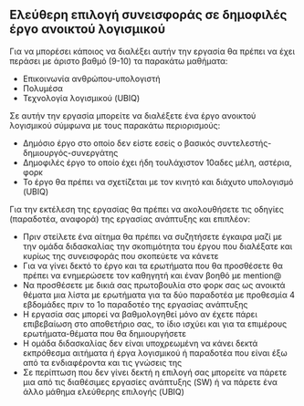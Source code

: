 ## Ελεύθερη επιλογή συνεισφοράς σε δημοφιλές έργο ανοικτού λογισμικού

Για να μπορέσει κάποιος να διαλέξει αυτήν την εργασία θα πρέπει να έχει περάσει με άριστο βαθμό (9-10) τα παρακάτω μαθήματα:

* Επικοινωνία ανθρώπου-υπολογιστή
* Πολυμέσα
* Τεχνολογία λογισμικού (UBIQ)

Σε αυτήν την εργασία μπορείτε να διαλέξετε ένα έργο ανοικτού λογισμικού σύμφωνα με τους παρακάτω περιορισμούς:

* Δημόσιο έργο στο οποίο δεν είστε εσείς ο βασικός συντελεστής-δημιουργός-συνεργάτης
* Δημοφιλές έργο το οποίο έχει ήδη τουλάχιστον 10αδες μέλη, αστέρια, φορκ
* Το έργο θα πρέπει να σχετίζεται με τον κινητό και διάχυτο υπολογισμό (UBIQ)

Για την εκτέλεση της εργασίας θα πρέπει να ακολουθήσετε τις οδηγίες (παραδοτέα, αναφορά) της εργασίας ανάπτυξης και επιπλέον: 

* Πριν στείλετε ένα αίτημα θα πρέπει να συζητήσετε έγκαιρα μαζί με την ομάδα διδασκαλίας την σκοπιμότητα του έργου που διαλέξατε και κυρίως της συνεισφοράς που σκοπεύετε να κάνετε
* Για να γίνει δεκτό το έργο και τα ερωτήματα που θα προσθέσετε θα πρέπει να ενημερώσετε τον καθηγητή και έναν βοηθό με mention@
* Να προσθέσετε με δικιά σας πρωτοβουλία στο φορκ σας ως ανοικτά θέματα μια λίστα με ερωτήματα για τα δύο παραδοτέα με προθεσμία 4 εβδομάδες πριν το 1ο παραδοτέο της εργασίας ανάπτυξης
* Η εργασία σας μπορεί να βαθμολογηθεί μόνο αν έχετε πάρει επιβεβαίωση στο αποθετήριο σας, το ίδιο ισχύει και για τα επιμέρους ερωτήματα-θέματα που θα δημιουργήσετε
* Η ομάδα διδασκαλίας δεν είναι υποχρεωμένη να κάνει δεκτά εκπρόθεσμα αιτήματα ή έργα λογισμικού ή παραδοτέα που είναι έξω από τα ενδιαφέροντα και τις γνώσεις της
* Σε περίπτωση που δεν γίνει δεκτή η επιλογή σας μπορείτε να πάρετε μια από τις διαθέσιμες εργασίες ανάπτυξης (SW) ή να πάρετε ένα άλλο μάθημα ελεύθερης επιλογής (UBIQ)
